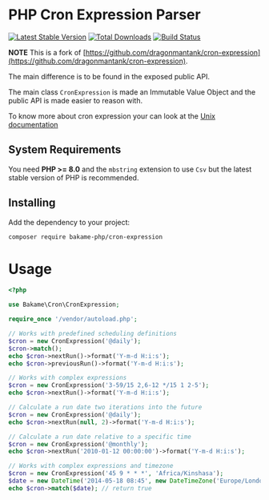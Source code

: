 PHP Cron Expression Parser
==========================

[![Latest Stable Version](https://poser.pugx.org/mtdowling/cron-expression/v/stable.png)](https://packagist.org/packages/mtdowling/cron-expression) [![Total Downloads](https://poser.pugx.org/mtdowling/cron-expression/downloads.png)](https://packagist.org/packages/mtdowling/cron-expression) [![Build Status](https://secure.travis-ci.org/mtdowling/cron-expression.png)](http://travis-ci.org/mtdowling/cron-expression)

**NOTE** This is a fork of [https://github.com/dragonmantank/cron-expression](https://github.com/dragonmantank/cron-expression).  

The main difference is to be found in the exposed public API.

The main class `CronExpression` is made an Immutable Value Object and the public API is made
easier to reason with.

To know more about cron expression your can look at the [Unix documentation](https://www.unix.com/man-page/linux/5/crontab/)

## System Requirements

You need **PHP >= 8.0** and the `mbstring` extension to use `Csv` but the latest stable version of PHP is recommended.

## Installing

Add the dependency to your project:

```bash
composer require bakame-php/cron-expression
```

Usage
=====

```php
<?php

use Bakame\Cron\CronExpression;

require_once '/vendor/autoload.php';

// Works with predefined scheduling definitions
$cron = new CronExpression('@daily');
$cron->match();
echo $cron->nextRun()->format('Y-m-d H:i:s');
echo $cron->previousRun()->format('Y-m-d H:i:s');

// Works with complex expressions
$cron = new CronExpression('3-59/15 2,6-12 */15 1 2-5');
echo $cron->nextRun()->format('Y-m-d H:i:s');

// Calculate a run date two iterations into the future
$cron = new CronExpression('@daily');
echo $cron->nextRun(null, 2)->format('Y-m-d H:i:s');

// Calculate a run date relative to a specific time
$cron = new CronExpression('@monthly');
echo $cron->nextRun('2010-01-12 00:00:00')->format('Y-m-d H:i:s');

// Works with complex expressions and timezone
$cron = new CronExpression('45 9 * * *', 'Africa/Kinshasa');
$date = new DateTime('2014-05-18 08:45', new DateTimeZone('Europe/London'));
echo $cron->match($date); // return true
```
